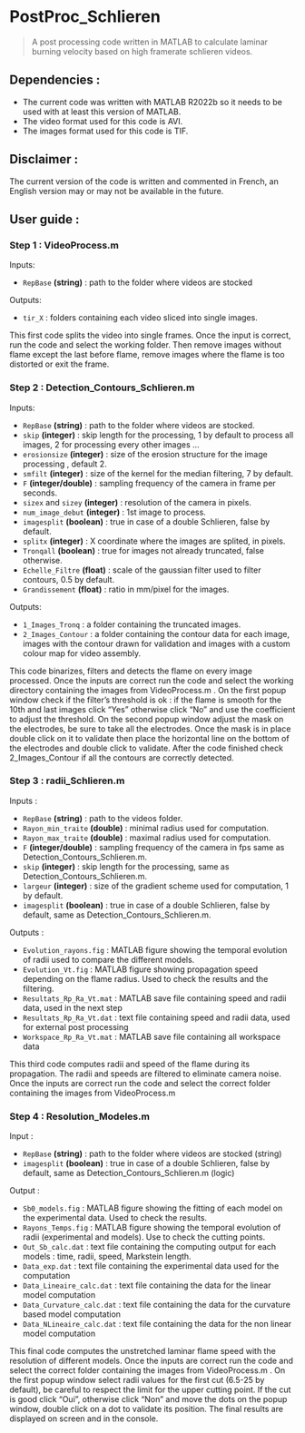 # PostProc_Schlieren

> A post processing code written in MATLAB to calculate laminar burning velocity based on high framerate schlieren videos.

## Dependencies :

- The current code was written with MATLAB R2022b so it needs to be used with at least this version of MATLAB. 
- The video format used for this code is AVI.
- The images format used for this code is TIF.

## Disclaimer :

The current version of the code is written and commented in French, an English version may or may not be available in the future.

## User guide : 

### Step 1 : VideoProcess.m

Inputs:
- `RepBase` **(string)** : path to the folder where videos are stocked 

Outputs:
- `tir_X` : folders containing each video sliced into single images.

This first code splits the video into single frames. Once the input is correct, run the code and select the
working folder. Then remove images without flame except the last before flame, remove images where the flame is too distorted or exit the frame.

### Step 2 : Detection_Contours_Schlieren.m

Inputs:
- `RepBase` **(string)** : path to the folder where videos are stocked.
- `skip` **(integer)** : skip length for the processing, 1 by default to process all images, 2 for processing every other images ... 
- `erosionsize` **(integer)** : size of the erosion structure for the image processing , default 2.
- `smfilt` **(integer)** : size of the kernel for the median filtering, 7 by default.
- `F` **(integer/double)** : sampling frequency of the camera in frame per seconds.
- `sizex` and `sizey` **(integer)** : resolution of the camera in pixels.
- `num_image_debut` **(integer)** : 1st image to process.
- `imagesplit` **(boolean)** : true in case of a double Schlieren, false by default.
- `splitx` **(integer)** : X coordinate where the images are splited, in pixels.
- `Tronqall` **(boolean)** : true for images not already truncated, false otherwise.
- `Echelle_Filtre` **(float)** : scale of the gaussian filter used to filter contours, 0.5 by default.
- `Grandissement` **(float)** : ratio in mm/pixel for the images.

Outputs:
- `1_Images_Tronq` : a folder containing the truncated images.
- `2_Images_Contour` : a folder containing the contour data for each image, images with the contour drawn for validation and images with a custom colour map for video assembly.

This code binarizes, filters and detects the flame on every image processed. Once the inputs are correct run the code and select the working directory containing the images from VideoProcess.m . On the first popup window check if the filter’s threshold is ok : if the flame is smooth for the 10th and last images click “Yes” otherwise click “No” and use the coefficient to adjust the threshold. On the second popup window adjust the mask on the electrodes, be sure to take all the electrodes. Once the mask is in place double click on it to validate then place the horizontal line on the bottom of the electrodes and double click to validate. After the code finished check 2_Images_Contour if all the contours are correctly detected.

### Step 3 : radii_Schlieren.m

Inputs :
- `RepBase` **(string)** : path to the videos folder.
- `Rayon_min_traite` **(double)** : minimal radius used for computation.
- `Rayon_max_traite` **(double)** : maximal radius used for computation.
- `F` **(integer/double)** : sampling frequency of the camera in fps same as Detection_Contours_Schlieren.m.
- `skip` **(integer)** : skip length for the processing, same as Detection_Contours_Schlieren.m.
- `largeur` **(integer)** : size of the gradient scheme used for computation, 1 by default.
- `imagesplit` **(boolean)** : true in case of a double Schlieren, false by default, same as Detection_Contours_Schlieren.m.

Outputs :
- `Evolution_rayons.fig` : MATLAB figure showing the temporal evolution of radii used to compare the different models.
- `Evolution_Vt.fig` : MATLAB figure showing propagation speed depending on the flame radius. Used to check the results and the filtering.
- `Resultats_Rp_Ra_Vt.mat` : MATLAB save file containing speed and radii data, used in the next step
- `Resultats_Rp_Ra_Vt.dat` : text file containing speed and radii data, used for external post processing
- `Workspace_Rp_Ra_Vt.mat` : MATLAB save file containing all workspace data

This third code computes radii and speed of the flame during its propagation. The radii and speeds are filtered to eliminate camera noise. Once the inputs are correct run the code and select the correct folder containing the images from VideoProcess.m

### Step 4 : Resolution_Modeles.m

Input :
- `RepBase` **(string)** : path to the folder where videos are stocked (string)
- `imagesplit` **(boolean)** : true in case of a double Schlieren, false by default, same as Detection_Contours_Schlieren.m (logic)

Output :
- `Sb0_models.fig` : MATLAB figure showing the fitting of each model on the experimental data. Used to check the results.
- `Rayons_Temps.fig` : MATLAB figure showing the temporal evolution of radii (experimental and models). Use to check the cutting points.
- `Out_Sb_calc.dat` : text file containing the computing output for each models : time, radii, speed, Markstein length.
- `Data_exp.dat` : text file containing the experimental data used for the computation
- `Data_Lineaire_calc.dat` : text file containing the data for the linear model computation
- `Data_Curvature_calc.dat` : text file containing the data for the curvature based model computation
- `Data_NLineaire_calc.dat` : text file containing the data for the non linear model computation

This final code computes the unstretched laminar flame speed with the resolution of different models. Once the inputs are correct run the code and select the correct folder containing the images from VideoProcess.m . On the first popup window select radii values for the first cut (6.5-25 by default), be careful to respect the limit for the upper cutting point. If the cut is good click “Oui”,
otherwise click “Non” and move the dots on the popup window, double click on a dot to validate its position. The final results are displayed on screen and in the console.